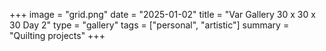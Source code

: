 +++
image = "grid.png"
date = "2025-01-02"
title = "Var Gallery 30 x 30 x 30 Day 2"
type = "gallery"
tags = ["personal", "artistic"]
summary = "Quilting projects"
+++
